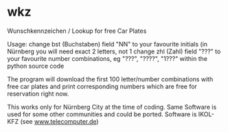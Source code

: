 # wkz
Wunschkennzeichen / Lookup for free Car Plates

Usage: change bst (Buchstaben) field "NN" to your favourite initials (in Nürnberg you will need exact 2 letters, not 1
       change zhl (Zahl) field "???" to your favourite number combinations, eg "???", "????", "1???"
       within the python source code

The program will download the first 100 letter/number combinations with free car plates and print corresponding numbers which are free for reservation right now.

This works only for Nürnberg City at the time of coding. Same Software is used for some other communities and could be ported. Software is IKOL-KFZ (see www.telecomputer.de)
